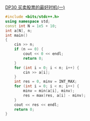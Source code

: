 [DP30 买卖股票的最好时机(一)](https://www.nowcoder.com/practice/351b87e53d0d44928f4de9b6217d36bb?tpId=230&tqId=2364518&ru=/exam/oj&qru=/ta/dynamic-programming/question-ranking&sourceUrl=%2Fexam%2Foj%3Fpage%3D1%26tab%3D%25E7%25AE%2597%25E6%25B3%2595%25E7%25AF%2587%26topicId%3D230)
```C++
#include <bits/stdc++.h>
using namespace std;
const int N = 1e5 + 10;
int a[N], n;
int main()
{
    cin >> n;
    if (n == 0) {
        cout << 0 << endl;
        return 0;
    }
    for (int i = 0; i < n; i++) {
        cin >> a[i];
    }
    int res = 0, minv = INT_MAX;
    for (int i = 0; i < n; i++) {
        minv = min(a[i], minv);
        res = max(res, a[i] - minv);
    }
    cout << res << endl;
    return 0;
}
```